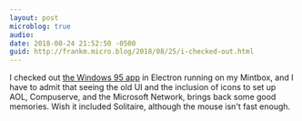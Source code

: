 ```yaml
---
layout: post
microblog: true
audio: 
date: 2018-08-24 21:52:50 -0500
guid: http://frankm.micro.blog/2018/08/25/i-checked-out.html
---
```

I checked out [the Windows 95 app](https://github.com/felixrieseberg/windows95) in Electron running on my Mintbox, and I have to admit that seeing the old UI and the inclusion of icons to set up AOL, Compuserve, and the Microsoft Network, brings back some good memories. Wish it included Solitaire, although the mouse isn't fast enough. 
